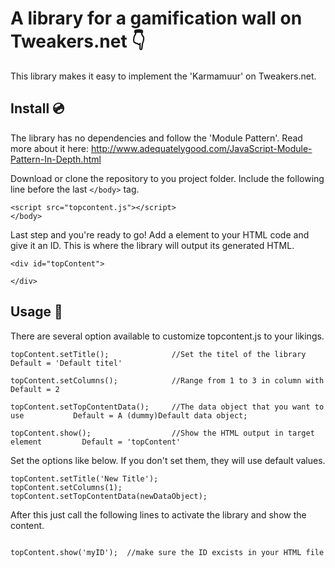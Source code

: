 # A library for a gamification wall on Tweakers.net :point_down:
This library makes it easy to implement the 'Karmamuur' on Tweakers.net. 

## Install :cd:

The library has no dependencies and follow the 'Module Pattern'. Read more about it here: http://www.adequatelygood.com/JavaScript-Module-Pattern-In-Depth.html 

Download or clone the repository to you project folder. Include the following line before the last `</body>` tag. 

```
<script src="topcontent.js"></script>
</body>
```

Last step and you're ready to go! Add a element to your HTML code and give it an ID. This is where the library will output its generated HTML.  

```
<div id="topContent">
        
</div>
```
    
## Usage :game_die:

There are several option available to customize topcontent.js to your likings.  

```
topContent.setTitle();              //Set the titel of the library                   Default = 'Default titel'
    
topContent.setColumns();            //Range from 1 to 3 in column with               Default = 2
  
topContent.setTopContentData();     //The data object that you want to use           Default = A (dummy)Default data object;

topContent.show();                  //Show the HTML output in target element         Default = 'topContent'

```

Set the options like below. If you don't set them, they will use default values.  
```
topContent.setTitle('New Title'); 
topContent.setColumns(1); 
topContent.setTopContentData(newDataObject); 
```
After this just call the following lines to activate the library and show the content.
```

topContent.show('myID');  //make sure the ID excists in your HTML file 

```